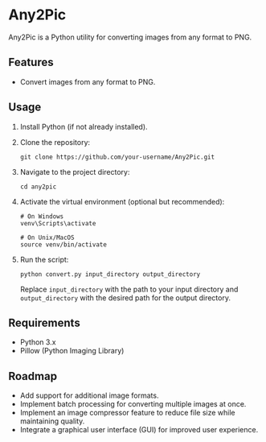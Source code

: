 # Any2Pic

Any2Pic is a Python utility for converting images from any format to PNG.

## Features

- Convert images from any format to PNG.

## Usage

1. Install Python (if not already installed).
2. Clone the repository:

    ```
    git clone https://github.com/your-username/Any2Pic.git
    ```

3. Navigate to the project directory:

    ```
    cd any2pic
    ```

4. Activate the virtual environment (optional but recommended):

    ```
    # On Windows
    venv\Scripts\activate

    # On Unix/MacOS
    source venv/bin/activate
    ```

5. Run the script:

    ```
    python convert.py input_directory output_directory
    ```

   Replace `input_directory` with the path to your input directory and `output_directory` with the desired path for the output directory.

## Requirements

- Python 3.x
- Pillow (Python Imaging Library)

## Roadmap

- Add support for additional image formats.
- Implement batch processing for converting multiple images at once.
- Implement an image compressor feature to reduce file size while maintaining quality.
- Integrate a graphical user interface (GUI) for improved user experience.
